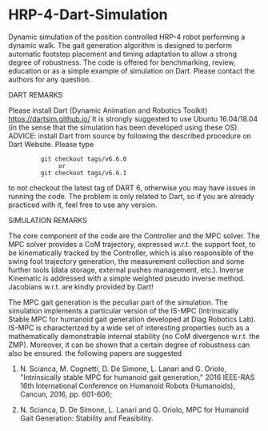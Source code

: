 # HRP-4-Dart-Simulation

Dynamic simulation of the position controlled HRP-4 robot performing a dynamic walk. The gait generation algorithm is designed to perform automatic footstep placement and timing adaptation to allow a strong degree of robustness. The code is offered for  benchmarking, review, education or as a simple example of simulation on Dart.
Please contact the authors for any question.

DART REMARKS

Please install Dart (Dynamic Animation and Robotics Toolkit) https://dartsim.github.io/ 
It is strongly suggested to use Ubuntu 16.04/18.04 (in the sense that the simulation has been developed using these OS).
ADVICE: install Dart from source by following the described procedure on Dart Website. Please type 
 
             git checkout tags/v6.6.0       
                  or
             git checkout tags/v6.6.1 
                  
to not checkout the latest tag of DART 6, otherwise you may have issues in running the code. The problem is only related to Dart, so if you are already practiced with it, feel free to use any version.    

SIMULATION REMARKS

The core component of the code are the Controller and the MPC solver. The MPC solver provides a CoM trajectory, expressed w.r.t. the support foot, to be kinematically tracked by the Controller, which is also responsible of the swing foot trajectory generation, the measurement collection and some further tools (data storage, external pushes management, etc.).
Inverse Kinematic is addressed with a simple weighted pseudo inverse method. Jacobians w.r.t. are kindly provided by Dart!  

The MPC gait generation is the peculiar part of the simulation. The simulation implements a particular version of the IS-MPC (Intrinsically Stable MPC for humanoid gait generation developed at Diag Robotics Lab). IS-MPC is characterized by a wide set of interesting properties such as a mathematically demonstrable internal stability (no CoM divergence w.r.t. the ZMP). Moreover, it can be shown  that a certain degree of robustness can also be ensured. the following papers are suggested 

1) N. Scianca, M. Cognetti, D. De Simone, L. Lanari and G. Oriolo, "Intrinsically stable MPC for humanoid gait generation," 2016 IEEE-RAS 16th International Conference on Humanoid Robots (Humanoids), Cancun, 2016, pp. 601-606;

2) N. Scianca, D. De Simone, L. Lanari and G. Oriolo, MPC for Humanoid Gait Generation: Stability and Feasibility.

